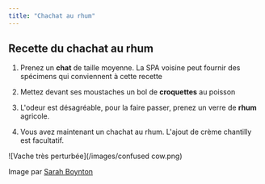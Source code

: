```yaml
---
title: "Chachat au rhum"
---
```

## Recette du chachat au rhum

1. Prenez un **chat** de taille moyenne. La SPA voisine peut fournir des spécimens qui conviennent à cette recette

2. Mettez devant ses moustaches un bol de **croquettes** au poisson

3. L'odeur est désagréable, pour la faire passer, prenez un verre de **rhum** agricole.

4. Vous avez maintenant un chachat au rhum. L'ajout de crème chantilly est facultatif. 

![Vache très perturbée](/images/confused cow.png)  
 
Image par [Sarah Boynton](https://www.sandraboynton.com/sboynton/Introduction.html) 